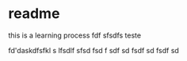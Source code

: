 # readme

this is a learning process fdf sfsdfs teste


fd'daskdfsfkl
s lfsdlf
sfsd
fsd
f
sdf
sd
fsdf
sd
fsdf
sd